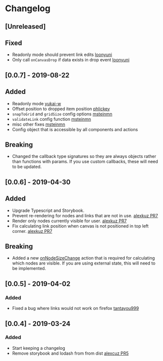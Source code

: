 # Changelog

## [Unreleased]

## Fixed

- Readonly mode should prevent link edits [loonyuni](https://github.com/MrBlenny/react-flow-chart/pull/45)
- Only call `onCanvasDrop` if data exists in drop event [loonyuni](https://github.com/MrBlenny/react-flow-chart/pull/51)

## [0.0.7] - 2019-08-22

## Added

- Readonly mode [yukai-w](https://github.com/MrBlenny/react-flow-chart/pull/39)
- Offset position to dropped item position [phlickey](https://github.com/MrBlenny/react-flow-chart/pull/34)
- `snapToGrid` and `gridSize` config options [msteinmn](https://github.com/MrBlenny/react-flow-chart/pull/23)
- `validateLink` config function [msteinmn](https://github.com/MrBlenny/react-flow-chart/pull/23)
- misc other fixes [msteinmn](https://github.com/MrBlenny/react-flow-chart/pull/23)
- Config object that is accessible by all components and actions

## Breaking
- Changed the callback type signatures so they are always objects rather than functions with params. If you use custom callbacks, these will need to be updated.


## [0.0.6] - 2019-04-30

## Added

- Upgrade Typescript and Storybook.
- Prevent re-rendering for nodes and links that are not in use. [alexkuz PR7](https://github.com/MrBlenny/react-flow-chart/pull/7)
- Render only nodes currently visible for user. [alexkuz PR7](https://github.com/MrBlenny/react-flow-chart/pull/7)
- Fix calculating link position when canvas is not positioned in top left corner. [alexkuz PR7](https://github.com/MrBlenny/react-flow-chart/pull/7)

## Breaking

- Added a new [onNodeSizeChange](https://github.com/MrBlenny/react-flow-chart/pull/7/files#diff-5a121158d13f502e78c5c29411f54269R141) action that is required for calculating which nodes are visible. If you are using external state, this will need to be implemented.

## [0.0.5] - 2019-04-02

### Added

- Fixed a bug where links would not work on firefox [tantayou999](https://github.com/MrBlenny/react-flow-chart/issues/12)

## [0.0.4] - 2019-03-24

### Added

- Start keeping a changelog
- Remove storybook and lodash from from dist [alexcuz PR5](https://github.com/MrBlenny/react-flow-chart/pull/5)
